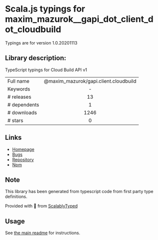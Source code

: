 
# Scala.js typings for maxim_mazurok__gapi_dot_client_dot_cloudbuild

Typings are for version 1.0.20201113

## Library description:
TypeScript typings for Cloud Build API v1

|                    |                 |
| ------------------ | :-------------: |
| Full name          | @maxim_mazurok/gapi.client.cloudbuild |
| Keywords           | - |
| # releases         | 13 |
| # dependents       | 1 |
| # downloads        | 1246 |
| # stars            | 0 |

## Links
- [Homepage](https://github.com/Maxim-Mazurok/google-api-typings-generator#readme)
- [Bugs](https://github.com/Maxim-Mazurok/google-api-typings-generator/issues)
- [Repository](https://github.com/Maxim-Mazurok/google-api-typings-generator)
- [Npm](https://www.npmjs.com/package/%40maxim_mazurok%2Fgapi.client.cloudbuild)
    


## Note
This library has been generated from typescript code from first party type definitions.

Provided with :purple_heart: from [ScalablyTyped](https://github.com/oyvindberg/ScalablyTyped)

## Usage
See [the main readme](../../readme.md) for instructions.



